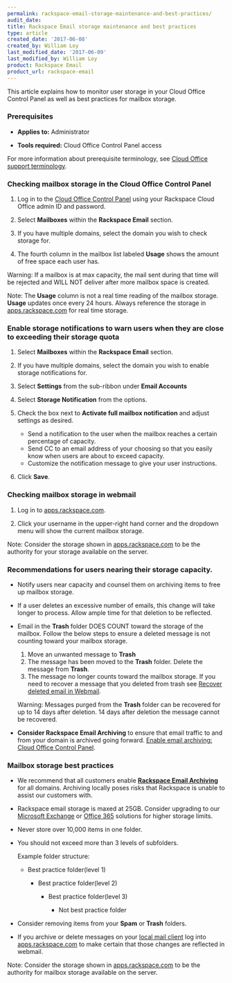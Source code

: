 ```yaml
---
permalink: rackspace-email-storage-maintenance-and-best-practices/
audit_date:
title: Rackspace Email storage maintenance and best practices
type: article
created_date: '2017-06-08'
created_by: William Loy
last_modified_date: '2017-06-09'
last_modified_by: William Loy
product: Rackspace Email
product_url: rackspace-email
---
```


This article explains how to monitor user storage in your Cloud Office Control Panel as well as best practices for mailbox storage.

### Prerequisites

- **Applies to:** Administrator

- **Tools required:**  Cloud Office Control Panel access

For more information about prerequisite terminology, see [Cloud Office support terminology](/how-to/cloud-office-support-terminology).



### Checking mailbox storage in the Cloud Office Control Panel

1.	Log in to the [Cloud Office Control Panel](https://cp.rackspace.com/Login.aspx?ReturnUrl=%2f "Cloud Office Control Panel") using your Rackspace Cloud Office admin ID and password.

2.	Select **Mailboxes** within the **Rackspace Email** section.

    <!--add screen shot file RSEstorageCPSC1.png-->

3.	If you have multiple domains, select the domain you wish to check storage for.

4. The fourth column in the mailbox list labeled **Usage** shows the amount of free space each user has.

Warning: If a mailbox is at max capacity, the mail sent during that time will be rejected and WILL NOT deliver after more mailbox space is created.

Note: The **Usage** column is not a real time reading of the mailbox storage. **Usage** updates once every 24 hours. Always reference the storage in [apps.rackspace.com](https://apps.rackspace.com/index.php) for real time storage.

### Enable storage notifications to warn users when they are close to exceeding their storage quota

1.	Select **Mailboxes** within the **Rackspace Email** section.

    <!--add screen shot file RSEstorageCPSC1.png-->

2. If you have multiple domains, select the domain you wish to enable storage notifications for.

3. Select **Settings** from the sub-ribbon under **Email Accounts**

    <!--add screen shot file RSEstorageNotificationsSC1.png-->

4. Select **Storage Notification** from the options.

5. Check the box next to **Activate full mailbox notification** and adjust settings as desired.

    - Send a notification to the user when the mailbox reaches a certain percentage of capacity.
    - Send CC to an email address of your choosing so that you easily know when users are about to exceed capacity.
    - Customize the notification message to give your user instructions.  

6. Click **Save**.


### Checking mailbox storage in webmail

1. Log in to [apps.rackspace.com](https://apps.rackspace.com/index.php).

2. Click your username in the upper-right hand corner and the dropdown menu will show the current mailbox storage.

<!--add screen shot file RSEstorageWebmailSC1.png-->

Note: Consider the storage shown in [apps.rackspace.com](https://apps.rackspace.com/index.php) to be the authority for your storage available on the server.


### Recommendations for users nearing their storage capacity.

- Notify users near capacity and counsel them on archiving items to free up mailbox storage.

- If a user deletes an excessive number of emails, this change will take longer to process. Allow ample time for that deletion to be reflected.

- Email in the **Trash** folder DOES COUNT toward the storage of the mailbox. Follow the below steps to ensure a deleted message is not counting toward your mailbox storage.

     1. Move an unwanted message to **Trash**
     2. The message has been moved to the **Trash** folder. Delete the message from **Trash**.   
     3. The message no longer counts toward the mailbox storage. If you need to recover a message that you deleted from trash see [Recover deleted email in Webmail](/how-to/recover-deleted-email-in-webmail/).

     Warning: Messages purged from the **Trash** folder can be recovered for up to 14 days after deletion. 14 days after deletion the message cannot be recovered.

- **Consider Rackspace Email Archiving** to ensure that email traffic to and from your domain is archived going forward. [Enable email archiving: Cloud Office Control Panel](/how-to/enable-email-archiving-cloud-office-control-panel/).


### Mailbox storage best practices

- We recommend that all customers enable [**Rackspace Email Archiving**](/how-to/enable-email-archiving-cloud-office-control-panel/) for all domains.  Archiving locally poses risks that Rackspace is unable to assist our customers with.   

- Rackspace email storage is maxed at 25GB. Consider upgrading to our [Microsoft Exchange](https://www.rackspace.com/email-hosting/hosted-exchange) or [Office 365](https://www.rackspace.com/office-365) solutions for higher storage limits.

- Never store over 10,000 items in one folder.

- You should not exceed more than 3 levels of subfolders.

    Example folder structure:

    - Best practice folder(level 1)

        - Best practice folder(level 2)

            - Best practice folder(level 3)

                - Not best practice folder


- Consider removing items from your **Spam** or **Trash** folders.

- If you archive or delete messages on your [local mail client](/how-to/cloud-office-support-terminology/#cloud-office-terminology) log into [apps.rackspace.com](https://apps.rackspace.com/index.php) to make certain that those changes are reflected in webmail.

Note: Consider the storage shown in [apps.rackspace.com](https://apps.rackspace.com/index.php) to be the authority for mailbox storage available on the server.
